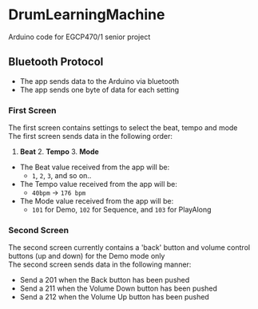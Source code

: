 # DrumLearningMachine
Arduino code for EGCP470/1 senior project
## Bluetooth Protocol
- The app sends data to the Arduino via bluetooth
- The app sends one byte of data for each setting

### First Screen
The first screen contains settings to select the beat, tempo and mode\
The first screen sends data in the following order:
1. **Beat** 2. **Tempo** 3. **Mode**
- The Beat value received from the app will be:
  - `1`, `2`, `3`, and so on..
- The Tempo value received from the app will be:
  - `40bpm` -> `176 bpm`
- The Mode value received from the app will be:
  - `101` for Demo, `102` for Sequence, and `103` for PlayAlong
  
### Second Screen
The second screen currently contains a 'back' button and volume control buttons (up and down) for the Demo mode only\
The second screen sends data in the following manner:
- Send a 201 when the Back button has been pushed
- Send a 211 when the Volume Down button has been pushed
- Send a 212 when the Volume Up button has been pushed
